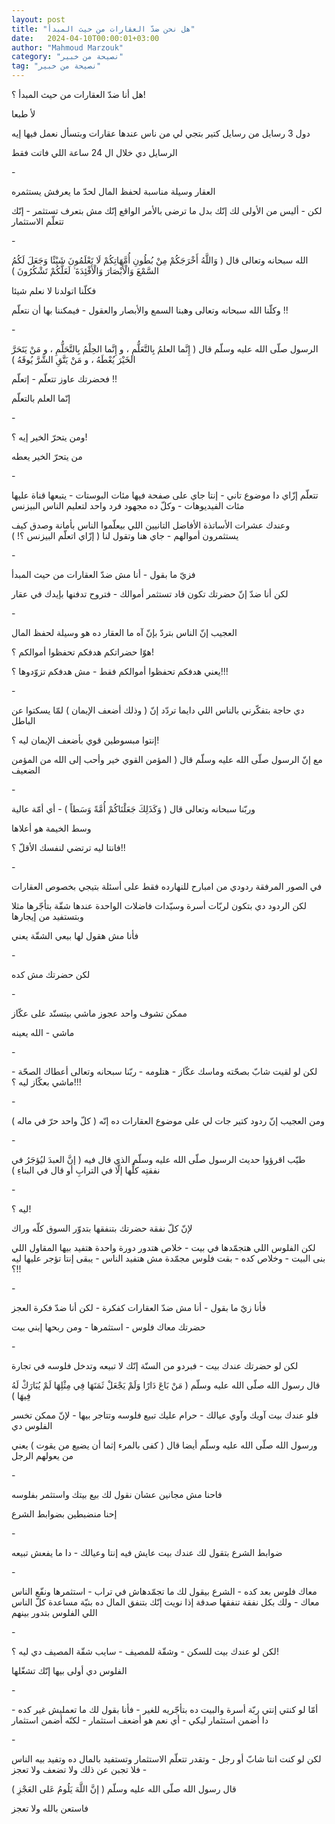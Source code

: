 ```yaml
---
layout: post
title: "هل نحن ضدّ العقارات من حيث المبدأ"
date:   2024-04-10T00:00:01+03:00
author: "Mahmoud Marzouk"
category: "نصيحة من خبير"
tag: "نصيحة من خبير"
---
```



هل أنا ضدّ العقارات من حيث المبدأ ؟!

لأ طبعا

دول 3 رسايل من رسايل كتير بتجي لي من ناس عندها عقارات
وبتسأل نعمل فيها إيه

الرسايل دي خلال ال 24 ساعة اللي فاتت فقط

\-

العقار وسيلة مناسبة لحفظ المال لحدّ ما يعرفش
يستثمره

لكن - أليس من الأولى لك إنّك بدل ما ترضى بالأمر الواقع
إنّك مش بتعرف تستثمر - إنّك تتعلّم الاستثمار

\-

الله سبحانه وتعالى قال ( وَاللَّهُ أَخْرَجَكُمْ مِنْ بُطُونِ أُمَّهَاتِكُمْ لَا
تَعْلَمُونَ شَيْئًا وَجَعَلَ لَكُمُ السَّمْعَ وَالْأَبْصَارَ وَالْأَفْئِدَةَ ۙ لَعَلَّكُمْ تَشْكُرُونَ )

فكلّنا اتولدنا لا نعلم شيئا

وكلّنا الله سبحانه وتعالى وهبنا السمع والأبصار والعقول -
فيمكننا بها أن نتعلّم !!

\-

الرسول صلّى الله عليه وسلّم قال (
إِنَّما العلمُ بِالتَّعَلُّمِ ، و إِنَّما الحِلْمُ بِالتَّحَلُّمِ ، و مَنْ يَتَحَرَّ
الخَيْرَ يُعْطَهُ ، و مَنْ يَتَّقِ الشَّرَّ يُوقَهُ )

فحضرتك عاوز تتعلّم - إتعلّم !!

إنّما العلم بالتعلّم

\-

ومن يتحرّ الخير إيه ؟!

من يتحرّ الخير يعطه

\-

تتعلّم إزّاي دا موضوع تاني - إنتا جاي على صفحة فيها مئات
البوستات - يتبعها قناة عليها مئات الفيديوهات - وكلّ ده مجهود فرد واحد
لتعليم الناس البيزنس

وعندك عشرات الأساتذة الأفاضل التانيين اللي بيعلّموا الناس
بأمانة وصدق كيف يستثمرون أموالهم - جاي هنا وتقول لنا ( إزّاي اتعلّم
البيزنس ؟! )

\-

فزيّ ما بقول - أنا مش ضدّ العقارات من حيث المبدأ

لكن أنا ضدّ إنّ حضرتك تكون قاد تستثمر أموالك - فتروح
تدفنها بإيدك في عقار

\-

العجيب إنّ الناس بتردّ بإنّ آه ما العقار ده هو وسيلة لحفظ
المال

هوّا حضراتكم هدفكم تحفظوا أموالكم ؟!

يعني هدفكم تحفظوا أموالكم فقط - مش هدفكم تزوّدوها
؟!!!

\-

دي حاجة بتفكّرني بالناس اللي دايما تردّد إنّ ( وذلك أضعف
الإيمان ) لمّا يسكتوا عن الباطل

إنتوا مبسوطين قوي بأضعف الإيمان ليه ؟!

مع إنّ الرسول صلّى الله عليه وسلّم قال ( المؤمن القوي خير
وأحب إلى الله من المؤمن الضعيف

\-

وربّنا سبحانه وتعالى قال ( وَكَذَلِكَ جَعَلْنَاكُمْ أُمَّةً وَسَطاً ) - أي
أمّة عالية

وسط الخيمة هو أعلاها

فانتا ليه ترتضي لنفسك الأقلّ ؟!!

\-

في الصور المرفقة ردودي من امبارح للنهارده فقط على أسئلة
بتيجي بخصوص العقارات

لكن الردود دي بتكون لربّات أسرة وسيّدات فاضلات الواحدة
عندها شقّة بتأجّرها مثلا وبتستفيد من إيجارها

فأنا مش هقول لها بيعي الشقّة يعني

\-

لكن حضرتك مش كده

\-

ممكن تشوف واحد عجوز ماشي بيتسنّد على عكّاز

ماشي - الله يعينه

\-

لكن لو لقيت شابّ بصحّته وماسك عكّاز - هتلومه - ربّنا سبحانه
وتعالى أعطاك الصحّة - ماشي بعكّاز ليه ؟!!!

\-

ومن العجيب إنّ ردود كتير جات لي على موضوع العقارات ده إنّه
( كلّ واحد حرّ في ماله )

\-

طيّب اقرؤوا حديث الرسول صلّى الله عليه وسلّم الذي قال فيه (
إنَّ العبدَ ليُؤجَرُ في نفقتِه كلِّها إلَّا في الترابِ أو قال في البناءِ )

\-

ليه ؟!

لإنّ كلّ نفقة حضرتك بتنفقها بتدوّر السوق كلّه وراك

لكن الفلوس اللي هتجمّدها في بيت - خلاص هتدور دورة واحدة
هتفيد بيها المقاول اللي بنى البيت - وخلاص كده - بقت فلوس مجمّدة مش هتفيد
الناس - يبقى إنتا تؤجر عليها ليه ؟!!

\-

فأنا زيّ ما بقول - أنا مش ضدّ العقارات كفكرة - لكن أنا ضدّ
فكرة العجز

حضرتك معاك فلوس - استثمرها - ومن ربحها إبني بيت

\-

لكن لو حضرتك عندك بيت - فبردو من السنّة إنّك لا تبيعه
وتدخل فلوسه في تجارة

قال رسول الله صلّى الله عليه وسلّم ( مَنْ بَاعَ دَارًا وَلَمْ يَجْعَلْ
ثَمَنَهَا فِي مِثْلِهَا لَمْ يُبَارَكْ لَهُ فِيهَا )

فلو عندك بيت آويك وآوي عيالك - حرام عليك تبيع فلوسه
وتتاجر بيها - لإنّ ممكن تخسر الفلوس دي

ورسول الله صلّى الله عليه وسلّم أيضا قال ( كفى بالمرء إثما
أن يضيع من يقوت ) يعني من يعولهم الرجل

\-

فاحنا مش مجانين عشان نقول لك بيع بيتك واستثمر
بفلوسه

إحنا منضبطين بضوابط الشرع

\-

ضوابط الشرع بتقول لك عندك بيت عايش فيه إنتا وعيالك - دا
ما يفعش تبيعه

\-

معاك فلوس بعد كده - الشرع بيقول لك ما تجمّدهاش في تراب -
استثمرها ونفّع الناس معاك - ولك بكل نفقة تنفقها صدقة إذا نويت إنّك بتنفق
المال ده بنيّة مساعدة كلّ الناس اللي الفلوس بتدور بينهم

\-

لكن لو عندك بيت للسكن - وشقّة للمصيف - سايب شقّة المصيف دي
ليه ؟!

الفلوس دي أولى بيها إنّك تشغّلها

\-

أمّا لو كنتي إنتي ربّة أسرة والبيت ده بتأجّريه للغير - فأنا
بقول لك ما تعمليش غير كده - دا أضمن استثمار ليكي - أي نعم هو أضعف
استثمار - لكنّه أضمن استثمار

\-

لكن لو كنت انتا شابّ أو رجل - وتقدر تتعلّم الاستثمار
وتستفيد بالمال ده وتفيد بيه الناس - فلا تجبن عن ذلك ولا تضعف ولا
تعجز

قال رسول الله صلّى الله عليه وسلّم ( إنَّ اللَّهَ يَلُومُ عَلى
العَجْزِ )

فاستعن بالله ولا تعجز
